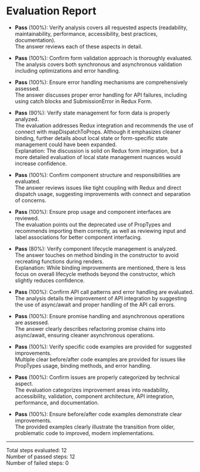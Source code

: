 # Evaluation Report

- **Pass** (100%): Verify analysis covers all requested aspects (readability, maintainability, performance, accessibility, best practices, documentation).  
  The answer reviews each of these aspects in detail.

- **Pass** (100%): Confirm form validation approach is thoroughly evaluated.  
  The analysis covers both synchronous and asynchronous validation including optimizations and error handling.

- **Pass** (100%): Ensure error handling mechanisms are comprehensively assessed.  
  The answer discusses proper error handling for API failures, including using catch blocks and SubmissionError in Redux Form.

- **Pass** (90%): Verify state management for form data is properly analyzed.  
  The evaluation addresses Redux integration and recommends the use of connect with mapDispatchToProps. Although it emphasizes cleaner binding, further details about local state or form-specific state management could have been expanded.  
  Explanation: The discussion is solid on Redux form integration, but a more detailed evaluation of local state management nuances would increase confidence.

- **Pass** (100%): Confirm component structure and responsibilities are evaluated.  
  The answer reviews issues like tight coupling with Redux and direct dispatch usage, suggesting improvements with connect and separation of concerns.

- **Pass** (100%): Ensure prop usage and component interfaces are reviewed.  
  The evaluation points out the deprecated use of PropTypes and recommends importing them correctly, as well as reviewing input and label associations for better component interfacing.

- **Pass** (80%): Verify component lifecycle management is analyzed.  
  The answer touches on method binding in the constructor to avoid recreating functions during renders.  
  Explanation: While binding improvements are mentioned, there is less focus on overall lifecycle methods beyond the constructor, which slightly reduces confidence.

- **Pass** (100%): Confirm API call patterns and error handling are evaluated.  
  The analysis details the improvement of API integration by suggesting the use of async/await and proper handling of the API call errors.

- **Pass** (100%): Ensure promise handling and asynchronous operations are assessed.  
  The answer clearly describes refactoring promise chains into async/await, ensuring cleaner asynchronous operations.

- **Pass** (100%): Verify specific code examples are provided for suggested improvements.  
  Multiple clear before/after code examples are provided for issues like PropTypes usage, binding methods, and error handling.

- **Pass** (100%): Confirm issues are properly categorized by technical aspect.  
  The evaluation categorizes improvement areas into readability, accessibility, validation, component architecture, API integration, performance, and documentation.

- **Pass** (100%): Ensure before/after code examples demonstrate clear improvements.  
  The provided examples clearly illustrate the transition from older, problematic code to improved, modern implementations.

---

Total steps evaluated: 12  
Number of passed steps: 12  
Number of failed steps: 0